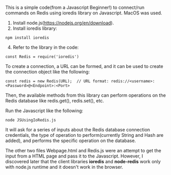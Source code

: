This is a simple code(from a Javascript Beginner!) to connect/run commands on Redis using ioredis library on Javascript. MacOS was used. 

1. Install node.js(https://nodejs.org/en/download).
2. Install ioredis library: 
```
npm install ioredis
```

4. Refer to the library in the code:
```
const Redis = require('ioredis')
```

To create a connection, a URL can be formed, and it can be used to create the connection object like the following: 
```
const redis = new Redis(URL);  // URL format: redis://<username>:<Password>@<Endpoint>:<Port> 
``` 

Then, the available methods from this library can perform operations on the Redis database like 
redis.get(), redis.set(), etc.

Run the Javascript like the following:
```
node JSUsingIoRedis.js
```
It will ask for a series of inputs about the Redis database connection credentials, the type of operation to perform(currently String and Hash are added), and performs the specific operation on the database. 

The other two files Webpage.html and Redis.js were an attempt to get the input from a HTML page and pass it to the Javascript. However, I discovered later that the client libraries **ioredis** and **node-redis** work only with node.js runtime and it doesn't work in the browser. 
